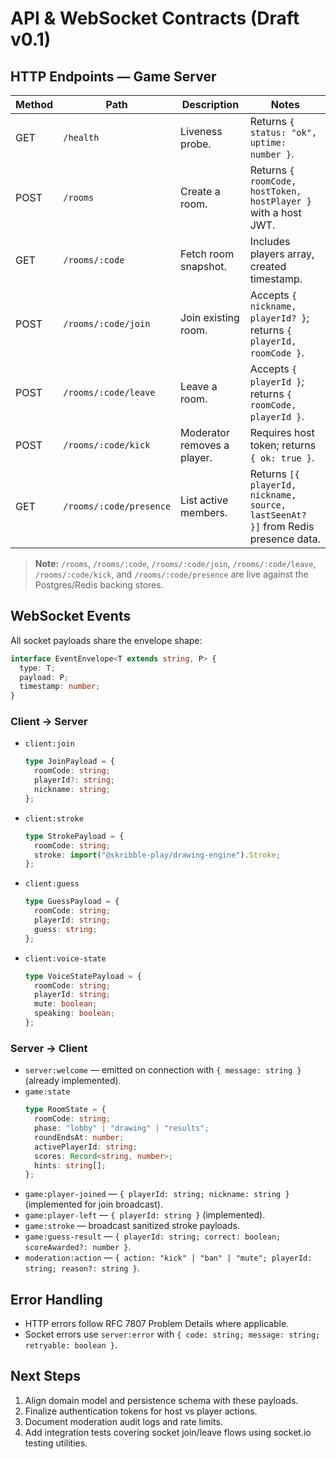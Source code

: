 # API & WebSocket Contracts (Draft v0.1)

## HTTP Endpoints — Game Server
| Method | Path        | Description                          | Notes |
|--------|-------------|--------------------------------------|-------|
| GET    | `/health`   | Liveness probe.                      | Returns `{ status: "ok", uptime: number }`. |
| POST   | `/rooms`    | Create a room.                       | Returns `{ roomCode, hostToken, hostPlayer }` with a host JWT. |
| GET    | `/rooms/:code` | Fetch room snapshot.              | Includes players array, created timestamp. |
| POST   | `/rooms/:code/join` | Join existing room.          | Accepts `{ nickname, playerId? }`; returns `{ playerId, roomCode }`. |
| POST   | `/rooms/:code/leave` | Leave a room.               | Accepts `{ playerId }`; returns `{ roomCode, playerId }`. |
| POST   | `/rooms/:code/kick`  | Moderator removes a player. | Requires host token; returns `{ ok: true }`. |
| GET    | `/rooms/:code/presence` | List active members.     | Returns `[{ playerId, nickname, source, lastSeenAt? }]` from Redis presence data. |

> **Note:** `/rooms`, `/rooms/:code`, `/rooms/:code/join`, `/rooms/:code/leave`, `/rooms/:code/kick`, and `/rooms/:code/presence` are live against the Postgres/Redis backing stores.

## WebSocket Events

All socket payloads share the envelope shape:
```ts
interface EventEnvelope<T extends string, P> {
  type: T;
  payload: P;
  timestamp: number;
}
```

### Client → Server
- `client:join`
  ```ts
  type JoinPayload = {
    roomCode: string;
    playerId?: string;
    nickname: string;
  };
  ```
- `client:stroke`
  ```ts
  type StrokePayload = {
    roomCode: string;
    stroke: import("@skribble-play/drawing-engine").Stroke;
  };
  ```
- `client:guess`
  ```ts
  type GuessPayload = {
    roomCode: string;
    playerId: string;
    guess: string;
  };
  ```
- `client:voice-state`
  ```ts
  type VoiceStatePayload = {
    roomCode: string;
    playerId: string;
    mute: boolean;
    speaking: boolean;
  };
  ```

### Server → Client
- `server:welcome` — emitted on connection with `{ message: string }` (already implemented).
- `game:state`
  ```ts
  type RoomState = {
    roomCode: string;
    phase: "lobby" | "drawing" | "results";
    roundEndsAt: number;
    activePlayerId: string;
    scores: Record<string, number>;
    hints: string[];
  };
  ```
- `game:player-joined` — `{ playerId: string; nickname: string }` (implemented for join broadcast).
- `game:player-left` — `{ playerId: string }` (implemented).
- `game:stroke` — broadcast sanitized stroke payloads.
- `game:guess-result` — `{ playerId: string; correct: boolean; scoreAwarded?: number }`.
- `moderation:action` — `{ action: "kick" | "ban" | "mute"; playerId: string; reason?: string }`.

## Error Handling
- HTTP errors follow RFC 7807 Problem Details where applicable.
- Socket errors use `server:error` with `{ code: string; message: string; retryable: boolean }`.

## Next Steps
1. Align domain model and persistence schema with these payloads.
2. Finalize authentication tokens for host vs player actions.
3. Document moderation audit logs and rate limits.
4. Add integration tests covering socket join/leave flows using socket.io testing utilities.
